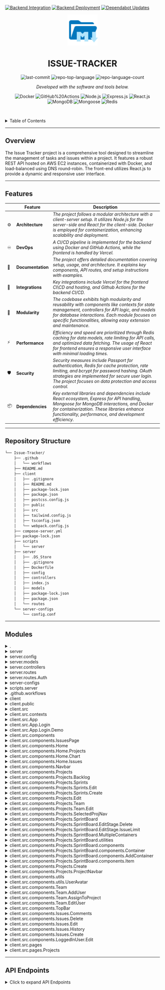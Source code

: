 [![Backend Integration](https://github.com/HzaRashid/Issue-Tracker/actions/workflows/ci-server.yml/badge.svg)](https://github.com/HzaRashid/Issue-Tracker/actions/workflows/ci-server.yml)
[![Backend Deployment](https://github.com/HzaRashid/Issue-Tracker/actions/workflows/cd-server.yml/badge.svg)](https://github.com/HzaRashid/Issue-Tracker/actions/workflows/cd-server.yml)
[![Dependabot Updates](https://github.com/HzaRashid/Issue-Tracker/actions/workflows/dependabot/dependabot-updates/badge.svg)](https://github.com/HzaRashid/Issue-Tracker/actions/workflows/dependabot/dependabot-updates)


<p align="center">
  <img src="https://raw.githubusercontent.com/PKief/vscode-material-icon-theme/ec559a9f6bfd399b82bb44393651661b08aaf7ba/icons/folder-markdown-open.svg" width="100" alt="project-logo">
</p>
<p align="center">
    <h1 align="center">ISSUE-TRACKER</h1>
</p>
<p align="center">
	<img src="https://img.shields.io/github/last-commit/HzaRashid/Issue-Tracker?style=default&logo=git&logoColor=white&color=0080ff" alt="last-commit">
	<img src="https://img.shields.io/github/languages/top/HzaRashid/Issue-Tracker?style=default&color=0080ff" alt="repo-top-language">
	<img src="https://img.shields.io/github/languages/count/HzaRashid/Issue-Tracker?style=default&color=0080ff" alt="repo-language-count">
<p>
<p align="center">
		<em>Developed with the software and tools below.</em>
</p>
<p align="center">
	<img src="https://img.shields.io/badge/Docker-2496ED.svg?style=for-the-badge&logo=Docker&logoColor=white" alt="Docker">
	<img src="https://img.shields.io/badge/GitHub%20Actions-2088FF.svg?style=for-the-badge&logo=GitHub-Actions&logoColor=white" alt="GitHub%20Actions">
   <img src="https://img.shields.io/badge/node.js-339933?style=for-the-badge&logo=Node.js&logoColor=white" alt="Node.js">
	<img src="https://img.shields.io/badge/Express-000000.svg?style=for-the-badge&logo=Express&logoColor=white" alt="Express.js">
   <img src="https://img.shields.io/badge/React-61DAFB.svg?style=for-the-badge&logo=React&logoColor=black" alt="React.js">
   <img src="https://img.shields.io/badge/-MongoDB-13aa52?style=for-the-badge&logo=mongodb&logoColor=white" alt="MongoDB">
   <img src="https://img.shields.io/badge/-Mongoose-F04D35?style=for-the-badge&logo=mongoosedotws&logoColor=white" alt="Mongoose">
	<img src="https://img.shields.io/badge/Redis-DC382D.svg?style=for-the-badge&logo=Redis&logoColor=white" alt="Redis">
	<br>




</p>

<br><!-- TABLE OF CONTENTS -->
<details>
  <summary>Table of Contents</summary><br>

- [ Overview](#-overview)
- [ Features](#-features)
- [ Repository Structure](#-repository-structure)
- [ Modules](#-modules)
- [ API Endpoints](#api-endpoints)
</details>
<hr>

##  Overview

The Issue Tracker project is a comprehensive tool designed to streamline the management of tasks and issues within a project. It features a robust REST API hosted on AWS EC2 instances, containerized with Docker, and load-balanced using DNS round-robin. The front-end utilizes React.js to provide a dynamic and responsive user interface.

---

##  Features

|    |   Feature         | Description |
|----|-------------------|---------------------------------------------------------------|
| ⚙️ | **Architecture**  | *The project follows a modular architecture with a client-server setup. It utilizes Node.js for the server-side and React for the client-side. Docker is employed for containerization, enhancing scalability and deployment.* |
| ♾️ | **DevOps**  | *A CI/CD pipeline is implemented for the backend using Docker and GitHub Actions, while the frontend is handled by Vercel.* |
| 📄 | **Documentation** | *The project offers detailed documentation covering setup, usage, and architecture. It explains key components, API routes, and setup instructions with examples.* |
| 🔌 | **Integrations**  | *Key integrations include Vercel for the frontend CI\CD and hosting, and Github Actions for the backend CI/CD.* |
| 🧩 | **Modularity**    | *The codebase exhibits high modularity and reusability with components like contexts for state management, controllers for API logic, and models for database interactions. Each module focuses on specific functionalities, allowing easy extension and maintenance.* |
| ⚡️  | **Performance**   | *Efficiency and speed are prioritized through Redis caching for data models, rate limiting for API calls, and optimized data fetching. The usage of React for frontend ensures a responsive user interface with minimal loading times.* |
| 🛡️ | **Security**      | *Security measures include Passport for authentication, Redis for cache protection, rate limiting, and bcrypt for password hashing. OAuth strategies are implemented for secure user login. The project focuses on data protection and access control.* |
| 📦 | **Dependencies**  | *Key external libraries and dependencies include React ecosystem, Express for API handling, Mongoose for MongoDB interactions, and Docker for containerization. These libraries enhance functionality, performance, and development efficiency.* |

---

##  Repository Structure

```sh
└── Issue-Tracker/
    ├── .github
    │   └── workflows
    ├── README.md
    ├── client
    │   ├── .gitignore
    │   ├── README.md
    │   ├── package-lock.json
    │   ├── package.json
    │   ├── postcss.config.js
    │   ├── public
    │   ├── src
    │   ├── tailwind.config.js
    │   ├── tsconfig.json
    │   └── webpack.config.js
    ├── compose-server.yml
    ├── package-lock.json
    ├── scripts
    │   └── server
    ├── server
    │   ├── .DS_Store
    │   ├── .gitignore
    │   ├── Dockerfile
    │   ├── config
    │   ├── controllers
    │   ├── index.js
    │   ├── models
    │   ├── package-lock.json
    │   ├── package.json
    │   └── routes
    └── server-configs
        └── config.conf
```

---

##  Modules

<details closed><summary>.</summary>

| File                                                                                            | Summary                                                                                                                                                                                                         |
| ---                                                                                             | ---                                                                                                                                                                                                             |
| [package-lock.json](https://github.com/HzaRashid/Issue-Tracker/blob/master/package-lock.json)   | Manages dependencies for the Issue-Tracker project. Ensures project stability by locking package versions. Vital for consistent builds and reliable operation across the client and server components.           |
| [compose-server.yml](https://github.com/HzaRashid/Issue-Tracker/blob/master/compose-server.yml) | Defines Docker services for API server and reverse proxy, orchestrating containers and configurations to run the Issue Tracker application smoothly. Organizes networking and environment settings efficiently. |

</details>

<details closed><summary>server</summary>

| File                                                                                                 | Summary                                                                                                                                                                                                                                                                                                                                                                                                                                                                                                                |
| ---                                                                                                  | ---                                                                                                                                                                                                                                                                                                                                                                                                                                                                                                                    |
| [Dockerfile](https://github.com/HzaRashid/Issue-Tracker/blob/master/server/Dockerfile)               | Builds a server container using Node.js for the Issue Tracker project. Sets up environment variables, exposes port 8080, and starts the server. This Dockerfile ensures a consistent server environment for the application.                                                                                                                                                                                                                                                                                           |
| [index.js](https://github.com/HzaRashid/Issue-Tracker/blob/master/server/index.js)                   | Configures an Express server with authentication, rate limiting, session management, and API routes to handle user authentication, user data, issues, sprints, projects, and comments. Handles production build to serve the app.                                                                                                                                                                                                                                                                                      |
| [package-lock.json](https://github.com/HzaRashid/Issue-Tracker/blob/master/server/package-lock.json) | This code file in the client directory of the Issue-Tracker repository plays a crucial role in managing the frontend interface of the project. It enables seamless interaction with users by providing a visually appealing and user-friendly experience. Through this code, users can efficiently track, manage, and update various issues within the system. The implementation focuses on ensuring a smooth workflow for users interacting with the platform, enhancing overall user satisfaction and productivity. |
| [package.json](https://github.com/HzaRashid/Issue-Tracker/blob/master/server/package.json)           | Defines server dependencies and startup script using Nodemon for auto-restarting capabilities. Facilitates efficient handling of user authentication, session management, rate limiting, and database operations via prominent libraries within the Issue-Tracker architecture.                                                                                                                                                                                                                                        |

</details>

<details closed><summary>server.config</summary>

| File                                                                                                        | Summary                                                                                                                                                                                                                                                                                             |
| ---                                                                                                         | ---                                                                                                                                                                                                                                                                                                 |
| [passportConfig.js](https://github.com/HzaRashid/Issue-Tracker/blob/master/server/config/passportConfig.js) | Defines authentication strategies using Passport for local and Google OAuth, checking user credentials against the database, and handling user serialization and deserialization. Enhances security by validating user credentials and integrating Google authentication for the Issue Tracker app. |
| [db.js](https://github.com/HzaRashid/Issue-Tracker/blob/master/server/config/db.js)                         | Establish MongoDB connection using Mongoose. Ensure flexible querying with strictQuery disabled. On successful connection, log a message. Otherwise, log the error and exit the process.                                                                                                            |
| [redisClient.js](https://github.com/HzaRashid/Issue-Tracker/blob/master/server/config/redisClient.js)       | Implements Redis caching for key models; User, Issue, Project, and Sprint, updating cache on document changes. Monitors and stores document changes in Redis, enhancing performance by reducing database queries for these core components.                                                         |

</details>

<details closed><summary>server.models</summary>

| File                                                                                                    | Summary                                                                                                                                                                                                                                                          |
| ---                                                                                                     | ---                                                                                                                                                                                                                                                              |
| [User.js](https://github.com/HzaRashid/Issue-Tracker/blob/master/server/models/User.js)                 | Defines a user model with required fields for a MongoDB database in the parent repositorys server architecture. Handles user data storage, including name, email, password, role, and project associations. Key for user management in the Issue Tracker system. |
| [Comment.js](https://github.com/HzaRashid/Issue-Tracker/blob/master/server/models/Comment.js)           | Defines MongoDB schema for comments, linking to users and issues. Enforces maximum length and creation timestamp. Central to managing user comments within the Issue Tracker app architecture.                                                                   |
| [Sprint.js](https://github.com/HzaRashid/Issue-Tracker/blob/master/server/models/Sprint.js)             | Defines Sprint data structure in MongoDB, including title, createdBy, project references, dates, and predefined stages. Key for tracking project progress and managing tasks within the Issue-Tracker app.                                                       |
| [Issue.js](https://github.com/HzaRashid/Issue-Tracker/blob/master/server/models/Issue.js)               | Defines MongoDB schema for issues in the project. Captures issue details such as summary, type, creator, project, and timestamps. Establishes relationships between users, projects, and sprints.                                                                |
| [IssueVersion.js](https://github.com/HzaRashid/Issue-Tracker/blob/master/server/models/IssueVersion.js) | Defines MongoDB schema for issue versioning with fields tracking modifications like type, summary, and assignee. Relates issueID to issues, user to users. Captures historical issue data for reference in the Issue Tracker application.                        |
| [Project.js](https://github.com/HzaRashid/Issue-Tracker/blob/master/server/models/Project.js)           | Defines MongoDB schema for projects with specific title, dates, and user associations. Supports issue tracking with predefined types. Facilitates project management within the server architecture.                                                             |

</details>

<details closed><summary>server.controllers</summary>

| File                                                                                                                 | Summary                                                                                                                                                                                                                                                                         |
| ---                                                                                                                  | ---                                                                                                                                                                                                                                                                             |
| [UserCtrl.js](https://github.com/HzaRashid/Issue-Tracker/blob/master/server/controllers/UserCtrl.js)                 | Retrieve, add, edit, delete users and projects. Utilizes Redis caching for user retrieval and bcrypt for secure password management. Enhances team collaboration by managing project assignments efficiently.                                                                   |
| [IssueCtrl.js](https://github.com/HzaRashid/Issue-Tracker/blob/master/server/controllers/IssueCtrl.js)               | Handles issue management by providing functionalities to retrieve, add, edit, and delete issues. Implements caching with Redis for efficient issue retrieval. Supports various operations like editing issue details, assigning users, moving between stages, and bulk updates. |
| [BoardIssues.js](https://github.com/HzaRashid/Issue-Tracker/blob/master/server/controllers/BoardIssues.js)           | Manages issues in a specific project stage, fetching, inserting, deleting, and returning issues using a linked list approach.loggedInUser                                                                                                                                       |
| [SprintCtrl.js](https://github.com/HzaRashid/Issue-Tracker/blob/master/server/controllers/SprintCtrl.js)             | Fetching, adding, editing titles, start/end dates, types, descriptions, and stages. Ensures uniqueness and limits for stages. Supports deletion of sprints and stages, with Redis caching for improved performance.                                                             |
| [ProjectCtrl.js](https://github.com/HzaRashid/Issue-Tracker/blob/master/server/controllers/ProjectCtrl.js)           | Manages project CRUD operations, caching, and error handling. Retrieves project data and updates project details such as title, team, description, start/end dates. Ensures data consistency and deletion functionality within the repositorys architecture.                    |
| [IssueVersionCtrl.js](https://github.com/HzaRashid/Issue-Tracker/blob/master/server/controllers/IssueVersionCtrl.js) | Handles real-time issue version updates by sending event-stream data with Express. Implements functions to retrieve issue versions and continuously update feeds.                                                                                                               |
| [CommentCtrl.js](https://github.com/HzaRashid/Issue-Tracker/blob/master/server/controllers/CommentCtrl.js)           | Handles real-time comment updates for a specified issue by sending and writing comments via EventSource. Retrieves comments periodically and writes new comments. Allows writing new comments for an issue.                                                                     |

</details>

<details closed><summary>server.routes</summary>

| File                                                                                                    | Summary                                                                                                                                                                                                                                                                                    |
| ---                                                                                                     | ---                                                                                                                                                                                                                                                                                        |
| [IssueRoute.js](https://github.com/HzaRashid/Issue-Tracker/blob/master/server/routes/IssueRoute.js)     | Defines API routes for issue management and version control. Implements authentication and CRUD operations. Maintains a clear separation of concerns by delegating functionality to respective controller modules. Contributes to the server-side functionality of the repository.         |
| [ProjectRoute.js](https://github.com/HzaRashid/Issue-Tracker/blob/master/server/routes/ProjectRoute.js) | Defines routes for project management actions with user authentication. Handles adding, editing, and deleting projects along with team and user management functionalities. Implements authorization checks for secure operations.                                                         |
| [UserRoute.js](https://github.com/HzaRashid/Issue-Tracker/blob/master/server/routes/UserRoute.js)       | Implements user-related routing using Express, enforcing authentication and authorization. Integrates various user actions handled by controllers in the server.                                                                                                                           |
| [CommentRoute.js](https://github.com/HzaRashid/Issue-Tracker/blob/master/server/routes/CommentRoute.js) | Defines routes for sending, getting, and writing comments, with authentication checks. Key features include handling comment requests and enforcing authentication mechanisms. Aligns with the parent repositorys architecture focusing on managing comment-related interactions securely. |
| [SprintRoute.js](https://github.com/HzaRashid/Issue-Tracker/blob/master/server/routes/SprintRoute.js)   | Fetching, adding, editing, and deleting sprints and stages. Utilizes authentication middleware for secure access. Integrates with controllers for streamlined sprint management in the Issue Tracker system.                                                                               |

</details>

<details closed><summary>server.routes.Auth</summary>

| File                                                                                                     | Summary                                                                                                                                                                                                                                               |
| ---                                                                                                      | ---                                                                                                                                                                                                                                                   |
| [isAuth.js](https://github.com/HzaRashid/Issue-Tracker/blob/master/server/routes/Auth/isAuth.js)         | Auth middleware enforces user authentication and authorization for making changes. isAuthDemo blocks demo user actions. isAuth restricts unauthorized users. Central to ensuring secure interactions within the Issue-Tracker server routing process. |
| [Auth.js](https://github.com/HzaRashid/Issue-Tracker/blob/master/server/routes/Auth/Auth.js)             | Handles user login, logout, and authentication status checks. Utilizes Passport for local authentication strategy with error handling. Further authentication strategies can be added in separate route files.                                        |
| [GoogleAuth.js](https://github.com/HzaRashid/Issue-Tracker/blob/master/server/routes/Auth/GoogleAuth.js) | Enables Google OAuth authentication for the application, allowing users to log in via Google. Upon successful authentication, users are redirected to the specified URL. Includes a route for user logout functionality.                              |

</details>

<details closed><summary>server-configs</summary>

| File                                                                                             | Summary                                                                                                                                                                                              |
| ---                                                                                              | ---                                                                                                                                                                                                  |
| [config.conf](https://github.com/HzaRashid/Issue-Tracker/blob/master/server-configs/config.conf) | Defines upstream API proxy and SSL configurations for server communication in the architecture. Handles SSL termination and reverse proxy for the API server, enhancing security and load balancing. |

</details>

<details closed><summary>scripts.server</summary>

| File                                                                                                         | Summary                                                                                                                                                                                                       |
| ---                                                                                                          | ---                                                                                                                                                                                                           |
| [install-docker.sh](https://github.com/HzaRashid/Issue-Tracker/blob/master/scripts/server/install-docker.sh) | Facilitates Docker installation for testing and development by checking if Docker is already installed, thereby ensuring dependency setup efficiency within the Issue Tracker repositorys server environment. |
| [compose.sh](https://github.com/HzaRashid/Issue-Tracker/blob/master/scripts/server/compose.sh)               | Facilitates SSL certificate setup and Docker compose deployment for the server using stored paths and environment variables.                                                                                  |

</details>

<details closed><summary>.github.workflows</summary>

| File                                                                                                    | Summary                                                                                                                                                                                                                    |
| ---                                                                                                     | ---                                                                                                                                                                                                                        |
| [cd-server.yml](https://github.com/HzaRashid/Issue-Tracker/blob/master/.github/workflows/cd-server.yml) | Automates continuous deployment for servers in the Issue-Tracker repository. Monitors the server branch, triggers deployments on pushes, and ensures seamless updates with proper notifications and rollback capabilities. |
| [ci-server.yml](https://github.com/HzaRashid/Issue-Tracker/blob/master/.github/workflows/ci-server.yml) | Implements CI workflows for automated testing and deployment with GitHub Actions. Integrates server and client components, ensuring seamless code integration in the Issue Tracker repository.                             |

</details>

<details closed><summary>client</summary>

| File                                                                                                   | Summary                                                                                                                                                                                                                                                                                                                                                                                                                                                                                                                                                                                                                                                                                                                                                                                                                                   |
| ---                                                                                                    | ---                                                                                                                                                                                                                                                                                                                                                                                                                                                                                                                                                                                                                                                                                                                                                                                                                                       |
| [tailwind.config.js](https://github.com/HzaRashid/Issue-Tracker/blob/master/client/tailwind.config.js) | Customizes Tailwind CSS configuration in JIT mode for dynamic styling based on specific project requirements. Extends theme options and plugins for seamless integration within the project architecture.                                                                                                                                                                                                                                                                                                                                                                                                                                                                                                                                                                                                                                 |
| [webpack.config.js](https://github.com/HzaRashid/Issue-Tracker/blob/master/client/webpack.config.js)   | Generates webpack configuration for client-side JavaScript entry point to compile and bundle code. Supports various file extensions for resolving dependencies and outputs a single JavaScript file in the dist directory. Key for building the client-side of the Issue Tracker app.                                                                                                                                                                                                                                                                                                                                                                                                                                                                                                                                                     |
| [package-lock.json](https://github.com/HzaRashid/Issue-Tracker/blob/master/client/package-lock.json)   | Client/src/utils/api.js`The `api.js` file in the `client/src/utils` directory serves as a crucial module for handling API interactions within the Issue Tracker application. It encapsulates functions that facilitate the communication between the front-end and back-end systems. This code file plays a pivotal role in ensuring seamless data exchange and synchronization between the client-side application and the server-side components. By abstracting the intricacies of network requests and responses, it contributes to the maintainability and extensibility of the overall architecture. The functions defined in `api.js` enable the client application to efficiently retrieve, update, and persist data to the underlying database, thereby empowering users to interact with the Issue Tracker platform seamlessly. |
| [package.json](https://github.com/HzaRashid/Issue-Tracker/blob/master/client/package.json)             | Defines client dependencies, scripts, and development tools for building a frontend React application within the Issue Tracker repository. Key features include React ecosystem libraries, testing utilities, and build commands for development and production environments.                                                                                                                                                                                                                                                                                                                                                                                                                                                                                                                                                             |
| [tsconfig.json](https://github.com/HzaRashid/Issue-Tracker/blob/master/client/tsconfig.json)           | Enables TypeScript configuration for the client-side codebase. Ensures strict type-checking and compatibility with ES5, React JSX, and node module resolution. Facilitates seamless integration of TypeScript with React components.                                                                                                                                                                                                                                                                                                                                                                                                                                                                                                                                                                                                      |
| [postcss.config.js](https://github.com/HzaRashid/Issue-Tracker/blob/master/client/postcss.config.js)   | Enables Tailwind CSS support in the client-side build process, enhancing styling capabilities with PostCSS plugins.                                                                                                                                                                                                                                                                                                                                                                                                                                                                                                                                                                                                                                                                                                                       |

</details>

<details closed><summary>client.public</summary>

| File                                                                                                | Summary                                                                                                                                                                                                        |
| ---                                                                                                 | ---                                                                                                                                                                                                            |
| [index.html](https://github.com/HzaRashid/Issue-Tracker/blob/master/client/public/index.html)       | Defines the primary structure and content for the public-facing webpage of the web application. Includes essential metadata, configuration for mobile devices, and placeholders for dynamic content rendering. |
| [manifest.json](https://github.com/HzaRashid/Issue-Tracker/blob/master/client/public/manifest.json) | Defines branding for Flow Issue Tracker web app with icons and display settings. Establishes a standalone experience with custom theme and colors for users.                                                   |
| [robots.txt](https://github.com/HzaRashid/Issue-Tracker/blob/master/client/public/robots.txt)       | Specifies robots.txt rules for web crawlers in the client-side public directory. Informs search engine bots on indexing permissions. Maintains SEO best practices and site visibility.                         |

</details>

<details closed><summary>client.src</summary>

| File                                                                                                   | Summary                                                                                                                                                                                                                                                                 |
| ---                                                                                                    | ---                                                                                                                                                                                                                                                                     |
| [declaration.d.ts](https://github.com/HzaRashid/Issue-Tracker/blob/master/client/src/declaration.d.ts) | Defines CSS module declaration for client-side styling in TypeScript, supporting CSS imports in codebase. Centralizes CSS module typings for better development experience, ensuring type safety and seamless integration within the projects client-side architecture. |
| [App.css](https://github.com/HzaRashid/Issue-Tracker/blob/master/client/src/App.css)                   | Defines global styles for the web application, ensuring a consistent look and feel. Sets font color, body margins, and box-sizing rules. Maintains visual coherence across components.                                                                                  |
| [index.js](https://github.com/HzaRashid/Issue-Tracker/blob/master/client/src/index.js)                 | Defines React component hierarchy for app state management with various contexts. Orchestrates data flow using providers and optimizes for production by disabling React DevTools in the browser.                                                                       |
| [index.css](https://github.com/HzaRashid/Issue-Tracker/blob/master/client/src/index.css)               | Defines global styles and fonts for the client-side web interface. Integrates Tailwind CSS utility classes and customizes autofill behavior. Maintains consistent design and typography across the application.                                                         |
| [App.js](https://github.com/HzaRashid/Issue-Tracker/blob/master/client/src/App.js)                     | Enables routing in client-side application using React Router. Integrates AppRouter component for navigation.                                                                                                                                                           |

</details>

<details closed><summary>client.src.contexts</summary>

| File                                                                                                                | Summary                                                                                                                                                                                                                                                                            |
| ---                                                                                                                 | ---                                                                                                                                                                                                                                                                                |
| [MonoCtxProvider.js](https://github.com/HzaRashid/Issue-Tracker/blob/master/client/src/contexts/MonoCtxProvider.js) | Combines nested components and children to render with reversed order, enhancing flexibility and customization for UI components structuring within the client-side architecture of the Issue Tracker repository.                                                                  |
| [SprintContexts.js](https://github.com/HzaRashid/Issue-Tracker/blob/master/client/src/contexts/SprintContexts.js)   | Enables managing sprint data and related states within the client-side application, fostering organized tracking of sprint details and actions. Key features include setting and updating sprint information, controlling issue modal states, and facilitating stage manipulation. |
| [TeamContexts.js](https://github.com/HzaRashid/Issue-Tracker/blob/master/client/src/contexts/TeamContexts.js)       | Defines React context for managing team-related state in the client app. Facilitates user management, modals, and data grid interactions. Enhances reusability and separation of concerns for components throughout the repository.                                                |
| [IssueContexts.js](https://github.com/HzaRashid/Issue-Tracker/blob/master/client/src/contexts/IssueContexts.js)     | Establishes state management for issues, versions, modals, comments, and search filters in the React client. Exposes context provider and consumer for Issue related data across components.                                                                                       |
| [UserContext.js](https://github.com/HzaRashid/Issue-Tracker/blob/master/client/src/contexts/UserContext.js)         | Enables global user authentication state management in the React client app. Provides functionality for setting and accessing the users authentication status throughout the application. Essential for maintaining user login status seamlessly within the user interface.        |
| [ContextProvider.js](https://github.com/HzaRashid/Issue-Tracker/blob/master/client/src/contexts/ContextProvider.js) | Enables centralized state management for UI elements in the client-side React application. Manages navigation, screen size, project visibility, loading status, and more. Facilitates sharing state across components within the Issue-Tracker repository.                         |
| [ProjectContexts.js](https://github.com/HzaRashid/Issue-Tracker/blob/master/client/src/contexts/ProjectContexts.js) | Manages project context state in the client React application. Provides data and functions for project management and modal controls. Facilitates seamless communication and updates between components in the Issue-Tracker repository.                                           |
| [DemoContext.js](https://github.com/HzaRashid/Issue-Tracker/blob/master/client/src/contexts/DemoContext.js)         | Enables state management for demo data across components. Facilitates centralized data sharing and modification. Essential for maintaining consistency in rendering demo content within the client-side architecture of the repository.                                            |

</details>

<details closed><summary>client.src.App</summary>

| File                                                                                               | Summary                                                                                                                                                                                                                                                                  |
| ---                                                                                                | ---                                                                                                                                                                                                                                                                      |
| [Auth.js](https://github.com/HzaRashid/Issue-Tracker/blob/master/client/src/App/Auth.js)           | Creates an authentication provider context for React app to manage user authentication state. It initializes user data and provides functions to update them. Crucial for handling user authentication across the client-side of the Issue Tracker web application.      |
| [AppRouter.js](https://github.com/HzaRashid/Issue-Tracker/blob/master/client/src/App/AppRouter.js) | Defines routes and authentication logic for the React app. Fetches user data from the API and renders different components based on the users authentication status. Handles private routes using a conditional rendering approach to ensure proper user access control. |

</details>

<details closed><summary>client.src.App.Login</summary>

| File                                                                                                               | Summary                                                                                                                                                                                                                                                                                      |
| ---                                                                                                                | ---                                                                                                                                                                                                                                                                                          |
| [Login.js](https://github.com/HzaRashid/Issue-Tracker/blob/master/client/src/App/Login/Login.js)                   | Enables conditional rendering for user authentication in the login flow. Determines the appropriate UI display based on user authentication status and current path, redirecting authenticated users to the home page. Enhances user experience and navigation within the Issue Tracker app. |
| [LoginComponent.js](https://github.com/HzaRashid/Issue-Tracker/blob/master/client/src/App/Login/LoginComponent.js) | Defines a themed login component with OAuth integration, providing a visually appealing and user-friendly authentication interface for the application.                                                                                                                                      |
| [OAuthMethods.js](https://github.com/HzaRashid/Issue-Tracker/blob/master/client/src/App/Login/OAuthMethods.js)     | Define OAuth authentication methods with Google, Github, and Microsoft using React icons. Links are set based on environment variables for seamless user authentication.                                                                                                                     |

</details>

<details closed><summary>client.src.App.Login.Demo</summary>

| File                                                                                                                    | Summary                                                                                                                                                                                                                                       |
| ---                                                                                                                     | ---                                                                                                                                                                                                                                           |
| [Login.js](https://github.com/HzaRashid/Issue-Tracker/blob/master/client/src/App/Login/Demo/Login.js)                   | Handles user authentication and navigation based on the current path. Renders the appropriate login component or redirects to the home page if the user is authenticated. Relies on React Router for navigation capabilities.                 |
| [LoginComponent.js](https://github.com/HzaRashid/Issue-Tracker/blob/master/client/src/App/Login/Demo/LoginComponent.js) | Enables user authentication via OAuth methods and local login. Aesthetic login component with interactive UI for demo purposes. Utilizes MUI components, Axios for API requests, and context for user authentication.                         |
| [OAuthMethods.js](https://github.com/HzaRashid/Issue-Tracker/blob/master/client/src/App/Login/Demo/OAuthMethods.js)     | Define OAuth login methods with icons for Github, Microsoft, and Demo Admin, linking each to respective authorization endpoints. Allows users to authenticate via preferred platforms in the Issue-Tracker repositorys frontend architecture. |

</details>

<details closed><summary>client.src.components</summary>

| File                                                                                                                    | Summary                                                                                                                                                                                                                                                                                                                              |
| ---                                                                                                                     | ---                                                                                                                                                                                                                                                                                                                                  |
| [CustomModal.js](https://github.com/HzaRashid/Issue-Tracker/blob/master/client/src/components/CustomModal.js)           | Creates a responsive modal component for displaying content on the UI based on screen width. Manages visibility and animation transitions smoothly. Adaptable for mobile and desktop screens. Essential for interactive user experience within the Issue-Tracker application.                                                        |
| [CustomTooltip.js](https://github.com/HzaRashid/Issue-Tracker/blob/master/client/src/components/CustomTooltip.js)       | Enhances tooltips in client interface with customized style & behavior using MUI Tooltip component. Employs a dark theme with white text, custom fonts, and arrow color. Enhances tooltip readability and aesthetics for improved user experience in the Issue-Tracker web application.                                              |
| [CustomModalSmall.js](https://github.com/HzaRashid/Issue-Tracker/blob/master/client/src/components/CustomModalSmall.js) | Implements a responsive small custom modal component in the client application. It dynamically adjusts its size based on the screen width, providing a user-friendly overlay for displaying content. Introduces smooth animations for visibility changes, enhancing the overall user experience within the Issue-Tracker repository. |
| [Popups.js](https://github.com/HzaRashid/Issue-Tracker/blob/master/client/src/components/Popups.js)                     | Defines various interactive popups for creating, editing, and managing projects, sprints, issues, users, and user profiles in the web application. Enables user interactions with project elements without leaving the main view, enhancing project management efficiency.                                                           |

</details>

<details closed><summary>client.src.components.IssuesPage</summary>

| File                                                                                                                       | Summary                                                                                                                                                                                                                                                   |
| ---                                                                                                                        | ---                                                                                                                                                                                                                                                       |
| [AssigneeList.js](https://github.com/HzaRashid/Issue-Tracker/blob/master/client/src/components/IssuesPage/AssigneeList.js) | Displays customizable issue list for project assignments with edit capabilities and iconography based on issue type. Integrates MUI data grid for a user-friendly interface, enhancing project management efficiency within the repositorys architecture. |
| [PostedList.js](https://github.com/HzaRashid/Issue-Tracker/blob/master/client/src/components/IssuesPage/PostedList.js)     | Displays a list of posted issues with editing capabilities. Utilizes context data for issues, teams, and projects. Renders issue details elegantly with icons and user avatars. Customizable grid layout with dynamic page size.                          |
| [Index.js](https://github.com/HzaRashid/Issue-Tracker/blob/master/client/src/components/IssuesPage/Index.js)               | Generates Issue and Project lists based on user context. Fetches data from APIs, updates state, and filters issues for assigned and posted tasks. Renders Assignee and Posted lists in the IssuesPage component of the repositorys frontend architecture. |

</details>

<details closed><summary>client.src.components.Home</summary>

| File                                                                                                               | Summary                                                                                                                                                                                                                                           |
| ---                                                                                                                | ---                                                                                                                                                                                                                                               |
| [CurrentWork.js](https://github.com/HzaRashid/Issue-Tracker/blob/master/client/src/components/Home/CurrentWork.js) | Optimizes display layout based on screen size for current work items by dynamically adjusting components positioning. It leverages React states to ensure a responsive interface, enhancing user experience within the Issue Tracker application. |

</details>

<details closed><summary>client.src.components.Home.Projects</summary>

| File                                                                                                                        | Summary                                                                                                                                                                                                                                                                             |
| ---                                                                                                                         | ---                                                                                                                                                                                                                                                                                 |
| [Header.js](https://github.com/HzaRashid/Issue-Tracker/blob/master/client/src/components/Home/Projects/Header.js)           | Implements dynamic project search functionality and display in the header, utilizing state and context. Adapts layout based on screen size for enhanced user experience within the Issue Tracker web application.                                                                   |
| [ProjectList.js](https://github.com/HzaRashid/Issue-Tracker/blob/master/client/src/components/Home/Projects/ProjectList.js) | Filters and displays projects based on search criteria. Implements dynamic animations for visibility and opacity. Navigates to project details on click. Impactful for enhancing user experience in project management within the client interface of the repositorys architecture. |

</details>

<details closed><summary>client.src.components.Home.Chart</summary>

| File                                                                                                                             | Summary                                                                                                                                                                                                                                   |
| ---                                                                                                                              | ---                                                                                                                                                                                                                                       |
| [IssueUpdateData.js](https://github.com/HzaRashid/Issue-Tracker/blob/master/client/src/components/Home/Chart/IssueUpdateData.js) | Generates dynamic productivity chart data for Issue Tracker, incorporating random elements for visual appeal. Integrates Chart.js and React components to visualize issue updates over time, enhancing user experience and data insights. |

</details>

<details closed><summary>client.src.components.Home.Issues</summary>

| File                                                                                                                          | Summary                                                                                                                                                                                                                                                                                |
| ---                                                                                                                           | ---                                                                                                                                                                                                                                                                                    |
| [theme.js](https://github.com/HzaRashid/Issue-Tracker/blob/master/client/src/components/Home/Issues/theme.js)                 | Implements theme configuration for typography, palette, and components within the Issues component of the client module. Defines fonts, colors, and styling overrides for the material UI DataGrid component.                                                                          |
| [List.js](https://github.com/HzaRashid/Issue-Tracker/blob/master/client/src/components/Home/Issues/List.js)                   | Displays a responsive list of project issues with intuitive icons and styling, allowing users to edit, categorize, and assign tasks efficiently. Enhanced with dynamic theme customization and pagination options for a seamless user experience in the Issue Tracker web application. |
| [DatagridStyle.js](https://github.com/HzaRashid/Issue-Tracker/blob/master/client/src/components/Home/Issues/DatagridStyle.js) | Defines custom styles for the data grid in the Issues component, enhancing user experience by adjusting cell colors, font weights, and visibility of separators. Improves readability and usability within the Issue Tracker application.                                              |
| [CustomToolbar.js](https://github.com/HzaRashid/Issue-Tracker/blob/master/client/src/components/Home/Issues/CustomToolbar.js) | Enhances data grid functionality by customizing the toolbar display with issue count and title. Interactive quick filter option added for efficient issue management within the repositorys client architecture.                                                                       |

</details>

<details closed><summary>client.src.components.Navbar</summary>

| File                                                                                                           | Summary                                                                                                                                                                                                                                                                                               |
| ---                                                                                                            | ---                                                                                                                                                                                                                                                                                                   |
| [Nav.css](https://github.com/HzaRashid/Issue-Tracker/blob/master/client/src/components/Navbar/Nav.css)         | Defines styling for the sidebar and top navigation bar components in the repositorys client interface. Enhances user experience with smooth transitions, color schemes, and interactive elements. Maintains consistency with the overall design language of the application.                          |
| [NavItems.js](https://github.com/HzaRashid/Issue-Tracker/blob/master/client/src/components/Navbar/NavItems.js) | Defines navigation items for the Navbar, featuring icons and links to key sections of the project management application. Offers easy access to Home, Projects, Issues, Users, and Profile views.                                                                                                     |
| [Nav.js](https://github.com/HzaRashid/Issue-Tracker/blob/master/client/src/components/Navbar/Nav.js)           | Manages the navigation elements in the client UI, dynamically adjusting layout based on screen size and user interactions. Renders user-specific controls and facilitates seamless routing within the project management system. Utilizes tooltips and avatar features for a personalized experience. |

</details>

<details closed><summary>client.src.components.Projects</summary>

| File                                                                                                                     | Summary                                                                                                                                            |
| ---                                                                                                                      | ---                                                                                                                                                |
| [AddProjModal.js](https://github.com/HzaRashid/Issue-Tracker/blob/master/client/src/components/Projects/AddProjModal.js) | Enhances UI functionality by adding a stylized tooltip for a button component, facilitating seamless project creation within the client interface. |

</details>

<details closed><summary>client.src.components.Projects.Backlog</summary>

| File                                                                                                                             | Summary                                                                                                                                                                                                                                                                       |
| ---                                                                                                                              | ---                                                                                                                                                                                                                                                                           |
| [Empty.js](https://github.com/HzaRashid/Issue-Tracker/blob/master/client/src/components/Projects/Backlog/Empty.js)               | Renders empty backlog section UI for projects. Displays Backlog heading and Empty message in a styled container. Maintains consistent font styles and layout with flexibility for varying screen sizes.                                                                       |
| [GetRow.js](https://github.com/HzaRashid/Issue-Tracker/blob/master/client/src/components/Projects/Backlog/GetRow.js)             | Creates interactive backlog rows with icons and tooltips for tasks, bugs, and features. Enables sorting functionality and displays issue details. On click, opens a modal to edit the selected issue. Integrates with IssueContexts for state management.                     |
| [BacklogTable.js](https://github.com/HzaRashid/Issue-Tracker/blob/master/client/src/components/Projects/Backlog/BacklogTable.js) | Displays and sorts backlog items in a dynamic table based on drag-and-drop interactions. Adjusts layout responsively using context-based styling. Utilizes React and Dnd-kit library for a smooth user experience.                                                            |
| [Container.js](https://github.com/HzaRashid/Issue-Tracker/blob/master/client/src/components/Projects/Backlog/Container.js)       | Defines a React component managing the backlog view with dynamic layout changes and issue creation functionality. Interacts with context providers for state management. Aids in displaying and interacting with project backlogs within the parent repositorys architecture. |

</details>

<details closed><summary>client.src.components.Projects.Sprints</summary>

| File                                                                                                                           | Summary                                                                                                                                                                                                                                                                                                               |
| ---                                                                                                                            | ---                                                                                                                                                                                                                                                                                                                   |
| [Empty.js](https://github.com/HzaRashid/Issue-Tracker/blob/master/client/src/components/Projects/Sprints/Empty.js)             | Displays an empty sprint project interface in the projects frontend. Emphasizes a clean design with minimal elements, providing users a clear visual cue for empty sprints. Enhances user experience by visual hierarchy.                                                                                             |
| [GetRow.js](https://github.com/HzaRashid/Issue-Tracker/blob/master/client/src/components/Projects/Sprints/GetRow.js)           | Generates custom sprint rows displaying issue details and allowing edits within the Issue Tracker. Implements drag-and-drop functionality for sorting, with context access for managing issues efficiently.                                                                                                           |
| [SprintList.js](https://github.com/HzaRashid/Issue-Tracker/blob/master/client/src/components/Projects/Sprints/SprintList.js)   | Manages the display of sprints, enabling search and creation. Dynamically expands and collapses sprints with edit options. Enhances user interactions via tooltips and responsive layouts, ensuring efficient sprint management within the project ecosystem.                                                         |
| [SprintTable.js](https://github.com/HzaRashid/Issue-Tracker/blob/master/client/src/components/Projects/Sprints/SprintTable.js) | Manages sprint data display and sorting within the project. Integrates drag-and-drop functionality for organizing issues. Filters data based on search queries and updates displayed content dynamically. Ensures the latest sprint information is fetched from the server for real-time updates after modifications. |
| [Container.js](https://github.com/HzaRashid/Issue-Tracker/blob/master/client/src/components/Projects/Sprints/Container.js)     | Enables rendering of sprint lists in the project view, with the ability to create new issues, based on context data. Facilitates dynamic layout adjustments based on screen size and user navigation, contributing to a responsive issue-tracking experience.                                                         |

</details>

<details closed><summary>client.src.components.Projects.Sprints.Edit</summary>

| File                                                                                                                                          | Summary                                                                                                                                                                                                                                         |
| ---                                                                                                                                           | ---                                                                                                                                                                                                                                             |
| [EditSprintForm.js](https://github.com/HzaRashid/Issue-Tracker/blob/master/client/src/components/Projects/Sprints/Edit/EditSprintForm.js)     | Enables editing of sprints within the project context. Manages sprint details, such as title and date range, using form validation. Provides a user-friendly interface for updating sprint information and communicating changes to the server. |
| [EditSprint.js](https://github.com/HzaRashid/Issue-Tracker/blob/master/client/src/components/Projects/Sprints/Edit/EditSprint.js)             | Enables editing sprints in the project management interface by rendering an Edit Sprint form within a modal, based on the selected sprint from the context.                                                                                     |
| [EditSprintStatus.js](https://github.com/HzaRashid/Issue-Tracker/blob/master/client/src/components/Projects/Sprints/Edit/EditSprintStatus.js) | Implements dynamic sprint status updates based on server response in the projects sprint management UI component. Utilizes contextual state management for efficient status handling.                                                           |

</details>

<details closed><summary>client.src.components.Projects.Sprints.Create</summary>

| File                                                                                                                                    | Summary                                                                                                                                                                                                                                                               |
| ---                                                                                                                                     | ---                                                                                                                                                                                                                                                                   |
| [SprintStatus.js](https://github.com/HzaRashid/Issue-Tracker/blob/master/client/src/components/Projects/Sprints/Create/SprintStatus.js) | Implements SprintStatus component displaying success or error alerts based on SprintContexts data. Handles creation status feedback for sprints in the Issue Tracker client, enhancing user interaction.                                                              |
| [CreateSprint.js](https://github.com/HzaRashid/Issue-Tracker/blob/master/client/src/components/Projects/Sprints/Create/CreateSprint.js) | Enables creation of new sprints within the project tracker by rendering a modal form component. Facilitates seamless sprint creation workflow via context management.                                                                                                 |
| [SprintForm.js](https://github.com/HzaRashid/Issue-Tracker/blob/master/client/src/components/Projects/Sprints/Create/SprintForm.js)     | Enables creation of new sprints with title, date range selection, and project assignment. Validates input and handles form submission, triggering API post request to add sprint. Updates UI and context upon successful submission or error, offering cancel option. |
| [Datepicker.scss](https://github.com/HzaRashid/Issue-Tracker/blob/master/client/src/components/Projects/Sprints/Create/Datepicker.scss) | Defines styling variables and overrides for a React datepicker component. Customizes font, colors, sizes, and layout for an enhanced user experience.                                                                                                                 |

</details>

<details closed><summary>client.src.components.Projects.Edit</summary>

| File                                                                                                                  | Summary                                                                                                                                                                                                                                  |
| ---                                                                                                                   | ---                                                                                                                                                                                                                                      |
| [ProjForm.js](https://github.com/HzaRashid/Issue-Tracker/blob/master/client/src/components/Projects/Edit/ProjForm.js) | Enables editing project details, managing team assignments, and progressing to a review stage. Integrates user search, avatar display, and validation for existing project titles. Supports smooth navigation and team modification.     |
| [EditProj.js](https://github.com/HzaRashid/Issue-Tracker/blob/master/client/src/components/Projects/Edit/EditProj.js) | Enables editing projects in the Issue Tracker web app by displaying a modal with a project form. This component leverages ProjectContexts for context management and handles showing a project review section based on user interaction. |

</details>

<details closed><summary>client.src.components.Projects.Team</summary>

| File                                                                                                          | Summary                                                                                                                                                                                                                                                     |
| ---                                                                                                           | ---                                                                                                                                                                                                                                                         |
| [List.js](https://github.com/HzaRashid/Issue-Tracker/blob/master/client/src/components/Projects/Team/List.js) | Creates a dynamic grid list for team members linked to the selected project, enabling user editing and email sending functionalities. Utilizes Material-UI components and context data for seamless integration within the parent repositorys architecture. |

</details>

<details closed><summary>client.src.components.Projects.Team.Edit</summary>

| File                                                                                                                                           | Summary                                                                                                                           |
| ---                                                                                                                                            | ---                                                                                                                               |
| [Form.js](https://github.com/HzaRashid/Issue-Tracker/blob/master/client/src/components/Projects/Team/Edit/Form.js)                             | Defines a React component for editing team projects within the Issue Tracker app.                                                 |
| [EditProjTeam.js](https://github.com/HzaRashid/Issue-Tracker/blob/master/client/src/components/Projects/Team/Edit/EditProjTeam.js)             | Defines EditProjTeam component for managing project teams on the client side, part of the Issue Tracker repositorys architecture. |
| [EditProjTeamStatus.js](https://github.com/HzaRashid/Issue-Tracker/blob/master/client/src/components/Projects/Team/Edit/EditProjTeamStatus.js) | Defines a React component to edit project team status within the clients project.                                                 |

</details>

<details closed><summary>client.src.components.Projects.SelectedProjNav</summary>

| File                                                                                                                                             | Summary                                                                                                                                                                                                                                                                                                             |
| ---                                                                                                                                              | ---                                                                                                                                                                                                                                                                                                                 |
| [SelectedProjNav.js](https://github.com/HzaRashid/Issue-Tracker/blob/master/client/src/components/Projects/SelectedProjNav/SelectedProjNav.js)   | Manages navigation for selected project, displaying project title with edit option. Generates dynamic navigation items and boards, toggling visibility on click. Includes Boards dropdown functionality to show/hide sprints list. Support provided for efficient project navigation within the React application.  |
| [SelectedProjNav.css](https://github.com/HzaRashid/Issue-Tracker/blob/master/client/src/components/Projects/SelectedProjNav/SelectedProjNav.css) | Improve user interface by styling the project navigation sidebar. Enhance visual appeal and user experience. Implement responsive design for project selection.                                                                                                                                                     |
| [SprintList.js](https://github.com/HzaRashid/Issue-Tracker/blob/master/client/src/components/Projects/SelectedProjNav/SprintList.js)             | Manages sprint list display based on project selection, enabling quick navigation to specific sprints. Adjusts visual height dynamically and links to the selected sprints board. Enhances user experience by facilitating smooth transitions and updating the selected sprint context when a new sprint is chosen. |
| [NavItems.js](https://github.com/HzaRashid/Issue-Tracker/blob/master/client/src/components/Projects/SelectedProjNav/NavItems.js)                 | Creates navigation items for project pages based on project context. Includes icons for Backlog, Boards, and Team sections with dynamic URLs. Supports seamless project management in the web application.                                                                                                          |

</details>

<details closed><summary>client.src.components.Projects.SprintBoard</summary>

| File                                                                                                                             | Summary                                                                                                                                                                                                                                                                                          |
| ---                                                                                                                              | ---                                                                                                                                                                                                                                                                                              |
| [Stage.js](https://github.com/HzaRashid/Issue-Tracker/blob/master/client/src/components/Projects/SprintBoard/Stage.js)           | Enables drag-and-drop functionality for project stages on the Sprint Board, facilitating easy sorting. Provides features for editing stages, setting issue limits, and deleting stages with a user-friendly interface. Supports dynamic stage management within the applications Sprint context. |
| [StageIssue.js](https://github.com/HzaRashid/Issue-Tracker/blob/master/client/src/components/Projects/SprintBoard/StageIssue.js) | Implements sortable functionality for displaying stage issues with icons and tooltips. Maintains drag-and-drop capability using @dnd-kit. Renders issue type-specific icons (Task, Bug, Feature) with corresponding colors.                                                                      |
| [Container.js](https://github.com/HzaRashid/Issue-Tracker/blob/master/client/src/components/Projects/SprintBoard/Container.js)   | Manages drag-and-drop functionality for sprint board stages, updating issue positions. Retrieves sprints and handles issue stage updates. Integrates DndKit library for smooth user experience. Enhances sprint management and issue tracking in the parent project.                             |

</details>

<details closed><summary>client.src.components.Projects.SprintBoard.EditStage.Delete</summary>

| File                                                                                                                                                        | Summary                                                                                                                                                                                                                                                                                 |
| ---                                                                                                                                                         | ---                                                                                                                                                                                                                                                                                     |
| [DeleteStage.js](https://github.com/HzaRashid/Issue-Tracker/blob/master/client/src/components/Projects/SprintBoard/EditStage/Delete/DeleteStage.js)         | Enables deletion of project stages within the Sprint Board interface by rendering a custom modal with a delete form. Retrieves the state from the Sprint Contexts to determine when the modal should be displayed.                                                                      |
| [DeleteStageForm.js](https://github.com/HzaRashid/Issue-Tracker/blob/master/client/src/components/Projects/SprintBoard/EditStage/Delete/DeleteStageForm.js) | Implements deletion functionality for a project stage, displaying related issues and enabling issue transfer. Validates form input and triggers deletion upon confirmation. Supports responsive design and dynamic UI updates. Employs context hooks to manage project and sprint data. |

</details>

<details closed><summary>client.src.components.Projects.SprintBoard.EditStage.IssueLimit</summary>

| File                                                                                                                                                        | Summary                                                                                                                                                                                                                                                                  |
| ---                                                                                                                                                         | ---                                                                                                                                                                                                                                                                      |
| [SetIssueLimit.js](https://github.com/HzaRashid/Issue-Tracker/blob/master/client/src/components/Projects/SprintBoard/EditStage/IssueLimit/SetIssueLimit.js) | Enables setting issue limits in the Sprint Board by displaying a modal triggered by the context value. Allows users to interact with and modify issue limits, enhancing project management functionality within the Issue-Tracker repositorys architecture.              |
| [Form.js](https://github.com/HzaRashid/Issue-Tracker/blob/master/client/src/components/Projects/SprintBoard/EditStage/IssueLimit/Form.js)                   | Implements a form for updating issue limits in a projects sprint board. Collaborates with context providers to fetch project data. Validates input and updates limits via API calls. Offers cancel and confirm functionalities with dynamic error handling and feedback. |

</details>

<details closed><summary>client.src.components.Projects.SprintBoard.MultipleContainers</summary>

| File                                                                                                                                                                                                      | Summary                                                                                                                                                                                                                                                                                                                                                |
| ---                                                                                                                                                                                                       | ---                                                                                                                                                                                                                                                                                                                                                    |
| [MultipleContainers.tsx](https://github.com/HzaRashid/Issue-Tracker/blob/master/client/src/components/Projects/SprintBoard/MultipleContainers/MultipleContainers.tsx)                                     | Enables drag-and-drop functionality across multiple containers within the Sprint Board. Facilitates dynamic column rearrangement and issue movement, with interactive UI components like Add Column feature and Trash drop zone for deleting items. Integrates sorting strategies and handles item placement efficiently for project management tasks. |
| [multipleContainersKeyboardCoordinates.ts](https://github.com/HzaRashid/Issue-Tracker/blob/master/client/src/components/Projects/SprintBoard/MultipleContainers/multipleContainersKeyboardCoordinates.ts) | Generates keyboard coordinates for multiple containers on the Sprint Board. Utilizes drag-and-drop Kit functions to calculate the closest collision, enabling seamless container repositioning based on keyboard inputs.                                                                                                                               |
| [index.ts](https://github.com/HzaRashid/Issue-Tracker/blob/master/client/src/components/Projects/SprintBoard/MultipleContainers/index.ts)                                                                 | Exports a component to manage multiple containers in the Sprint Board section, supporting agile project management in the parent repository.                                                                                                                                                                                                           |

</details>

<details closed><summary>client.src.components.Projects.SprintBoard.utilities</summary>

| File                                                                                                                                         | Summary                                                                                                                                                                                                                                    |
| ---                                                                                                                                          | ---                                                                                                                                                                                                                                        |
| [createRange.ts](https://github.com/HzaRashid/Issue-Tracker/blob/master/client/src/components/Projects/SprintBoard/utilities/createRange.ts) | Generates a range of values using a specified length and initializer function. This utility function supports flexible array creation for dynamic Sprint Board features within the client-side components of the Issue-Tracker repository. |
| [index.ts](https://github.com/HzaRashid/Issue-Tracker/blob/master/client/src/components/Projects/SprintBoard/utilities/index.ts)             | Exports the `createRange` function for generating date ranges used within the Sprint Board component in the client application.                                                                                                            |

</details>

<details closed><summary>client.src.components.Projects.SprintBoard.components</summary>

| File                                                                                                                              | Summary                                                                                                                                                |
| ---                                                                                                                               | ---                                                                                                                                                    |
| [index.ts](https://github.com/HzaRashid/Issue-Tracker/blob/master/client/src/components/Projects/SprintBoard/components/index.ts) | Exports components Container and Item for Sprint Board feature in the client app, enhancing project management functionality with reusable components. |

</details>

<details closed><summary>client.src.components.Projects.SprintBoard.components.Container</summary>

| File                                                                                                                                                  | Summary                                                                                                                                                                                                                                                                                                    |
| ---                                                                                                                                                   | ---                                                                                                                                                                                                                                                                                                        |
| [Container.tsx](https://github.com/HzaRashid/Issue-Tracker/blob/master/client/src/components/Projects/SprintBoard/components/Container/Container.tsx) | Enables interactive manipulation of project stages within the sprint board component. Integrates stage editing, issue limits, deletion, and UI responsiveness. Facilitates dynamic updates of stage titles and issue limits with backend interactions for enhanced project management on the sprint board. |
| [index.ts](https://github.com/HzaRashid/Issue-Tracker/blob/master/client/src/components/Projects/SprintBoard/components/Container/index.ts)           | Exports `Container` component and its props from the SprintBoard module for project management in the repositorys client architecture.                                                                                                                                                                     |

</details>

<details closed><summary>client.src.components.Projects.SprintBoard.components.AddContainer</summary>

| File                                                                                                                                                           | Summary                                                                                                                                                                                               |
| ---                                                                                                                                                            | ---                                                                                                                                                                                                   |
| [AddContainer.tsx](https://github.com/HzaRashid/Issue-Tracker/blob/master/client/src/components/Projects/SprintBoard/components/AddContainer/AddContainer.tsx) | Implements interactive UI for adding project stages dynamically. Utilizes context and axios for seamless data handling. Features include input validations, stage addition to server, and UI updates. |
| [index.ts](https://github.com/HzaRashid/Issue-Tracker/blob/master/client/src/components/Projects/SprintBoard/components/AddContainer/index.ts)                 | Enables exporting and typing for the AddContainer component within the Projects/SprintBoard directory in the client module of the Issue Tracker repository.                                           |

</details>

<details closed><summary>client.src.components.Projects.SprintBoard.components.Item</summary>

| File                                                                                                                                   | Summary                                                                                                                                                                                                                                           |
| ---                                                                                                                                    | ---                                                                                                                                                                                                                                               |
| [Item.tsx](https://github.com/HzaRashid/Issue-Tracker/blob/master/client/src/components/Projects/SprintBoard/components/Item/Item.tsx) | Enables custom rendering of sprint board items based on issue types and user interactions. Handles drag-and-drop functionality with dynamic styles. Facilitates seamless issue management within the sprint board UI, optimizing user experience. |
| [index.ts](https://github.com/HzaRashid/Issue-Tracker/blob/master/client/src/components/Projects/SprintBoard/components/Item/index.ts) | Exports the Item component for the Sprint Board within Projects. Provides a modular structure for easy component reuse in the client-side of the Issue Tracker application.                                                                       |

</details>

<details closed><summary>client.src.components.Projects.Create</summary>

| File                                                                                                                        | Summary                                                                                                                                                                                                                                                                                         |
| ---                                                                                                                         | ---                                                                                                                                                                                                                                                                                             |
| [ProjTypes.js](https://github.com/HzaRashid/Issue-Tracker/blob/master/client/src/components/Projects/Create/ProjTypes.js)   | Defines project types as Scrum and Kanban for the Issue Tracker app. Incorporated in the Projects creation feature of the client module.                                                                                                                                                        |
| [ProjForm.js](https://github.com/HzaRashid/Issue-Tracker/blob/master/client/src/components/Projects/Create/ProjForm.js)     | Enables creating new projects with validation and team selection. Displays project details and team members, allowing for editing and confirmation. Facilitates smooth project setup and review process.                                                                                        |
| [CreateProj.js](https://github.com/HzaRashid/Issue-Tracker/blob/master/client/src/components/Projects/Create/CreateProj.js) | Enables creating projects using context state and modals in the React client. Connects to ProjectContexts for state management, displays a form with a review option within a CustomModal component. Supports a seamless project creation process in the Issue-Tracker repository architecture. |
| [Confirm.js](https://github.com/HzaRashid/Issue-Tracker/blob/master/client/src/components/Projects/Create/Confirm.js)       | Enables project review and confirmation with a user-friendly interface. Captures project details, team composition, and offers options to go back or confirm the project. Facilitates seamless project creation or updates within the Issue Tracker repositorys client architecture.            |
| [ProjStatus.js](https://github.com/HzaRashid/Issue-Tracker/blob/master/client/src/components/Projects/Create/ProjStatus.js) | Illustrates project status feedback in React using Material-UI Snackbar alerts. Context-driven messages inform users of project creation, update success, or error states. Enhances user experience by providing real-time status notifications within the Issue-Tracker web application.       |

</details>

<details closed><summary>client.src.components.Projects.ProjectNavbar</summary>

| File                                                                                                                                                 | Summary                                                                                                                                                                                                                                                                                                  |
| ---                                                                                                                                                  | ---                                                                                                                                                                                                                                                                                                      |
| [NavBackGdDefault.js](https://github.com/HzaRashid/Issue-Tracker/blob/master/client/src/components/Projects/ProjectNavbar/NavBackGdDefault.js)       | Defines dynamic navigation behavior based on project page route. Manages project sidebar visibility and width. Toggles sidebar display and aligns arrow button accordingly. Enhances project navigation experience within the Issue Tracker repositorys frontend architecture.                           |
| [SwitchBtn.js](https://github.com/HzaRashid/Issue-Tracker/blob/master/client/src/components/Projects/ProjectNavbar/SwitchBtn.js)                     | Implements a dynamic project switch button in the React project navigation bar. Allows toggling between current and other projects with smooth animations. Enhances user experience and navigation flexibility within the Issue Tracker application.                                                     |
| [NavBackGd.js](https://github.com/HzaRashid/Issue-Tracker/blob/master/client/src/components/Projects/ProjectNavbar/NavBackGd.js)                     | Manages dynamic project navigation layout, enabling easy switching between project views. Adjusts sidebar width based on toggles, and controls visibility and transitions for a seamless user experience. Contains logic to toggle project panels with smooth animations.                                |
| [ProjectNav.css](https://github.com/HzaRashid/Issue-Tracker/blob/master/client/src/components/Projects/ProjectNavbar/ProjectNav.css)                 | Styles ProjectNav with CSS rules for the Project Sidebar elements, search bar, project rows, and hover effects. Enhances user experience and visual appeal of the Issue Trackers project navigation interface.                                                                                           |
| [SwapProjNavVertical.js](https://github.com/HzaRashid/Issue-Tracker/blob/master/client/src/components/Projects/ProjectNavbar/SwapProjNavVertical.js) | Enables vertical navigation swapping within the project interface. Integrates project selection toggles with visual feedback using custom tooltips and icons. Enhances user experience by quickly switching between projects.                                                                            |
| [ProjectNavbar.js](https://github.com/HzaRashid/Issue-Tracker/blob/master/client/src/components/Projects/ProjectNavbar/ProjectNavbar.js)             | Manages project navigation, search, and creation. Fetches projects when needed, filters, and displays them. Handles project selection and editing functionalities with smooth user interactions. Enhances project management within the client interface.                                                |
| [NavBack.css](https://github.com/HzaRashid/Issue-Tracker/blob/master/client/src/components/Projects/ProjectNavbar/NavBack.css)                       | Defines styles for project navigation sidebar components, enhancing user experience. Maintains consistency and visual appeal with fixed and absolute positioning, smooth scrolling, and subtle box shadows. Complements repositorys frontend architecture for improved project management functionality. |
| [SwapProjNav.js](https://github.com/HzaRashid/Issue-Tracker/blob/master/client/src/components/Projects/ProjectNavbar/SwapProjNav.js)                 | Implements interactive project navigation toggle in client UI using React icons, custom tooltips, and switch elements. Enables easy switching between current and other projects within the Issue-Tracker repositorys architecture.                                                                      |

</details>

<details closed><summary>client.src.components.utils</summary>

| File                                                                                                                    | Summary                                                                                                                                                                                                                         |
| ---                                                                                                                     | ---                                                                                                                                                                                                                             |
| [isEmptyObject.js](https://github.com/HzaRashid/Issue-Tracker/blob/master/client/src/components/utils/isEmptyObject.js) | Verifies empty objects for conditional logic across client components, enhancing data handling.                                                                                                                                 |
| [PageMargin2.js](https://github.com/HzaRashid/Issue-Tracker/blob/master/client/src/components/utils/PageMargin2.js)     | Defines dynamic page margins based on navigation and project status for enhanced UI/UX in React app. Utilizes context to adjust margin sizes, optimizing layout.                                                                |
| [PageMargin.js](https://github.com/HzaRashid/Issue-Tracker/blob/master/client/src/components/utils/PageMargin.js)       | Defines dynamic page margins based on navigation state, enhancing UI responsiveness. Utilizes Reacts context for state management. Promotes consistent layout across different navigation scenarios, improving user experience. |
| [TitleCase.js](https://github.com/HzaRashid/Issue-Tracker/blob/master/client/src/components/utils/TitleCase.js)         | Transforms input strings into title case format by capitalizing the first letter of each word. Located in the client repository under utils, this function enhances text readability within the applications user interface.    |
| [isMobile.js](https://github.com/HzaRashid/Issue-Tracker/blob/master/client/src/components/utils/isMobile.js)           | Monitors and updates screen width in the React application, adjusting dynamically to browser resizing. This module ensures responsive design by tracking and managing the viewport width changes for optimal user experience.   |

</details>

<details closed><summary>client.src.components.utils.UserAvatar</summary>

| File                                                                                                                             | Summary                                                                                            |
| ---                                                                                                                              | ---                                                                                                |
| [StringAvatar.js](https://github.com/HzaRashid/Issue-Tracker/blob/master/client/src/components/utils/UserAvatar/StringAvatar.js) | Generates color and initials for user avatars based on input string, enhancing UI personalization. |

</details>

<details closed><summary>client.src.components.Team</summary>

| File                                                                                                                     | Summary                                                                                                                                                                                                                                                                                 |
| ---                                                                                                                      | ---                                                                                                                                                                                                                                                                                     |
| [RoleEditStatus.js](https://github.com/HzaRashid/Issue-Tracker/blob/master/client/src/components/Team/RoleEditStatus.js) | Enables dynamic display of role change status in a user-friendly way. React component for handling notifications based on API response. Supports success and error alerts with auto-hide functionality for seamless user experience.                                                    |
| [TeamTable.js](https://github.com/HzaRashid/Issue-Tracker/blob/master/client/src/components/Team/TeamTable.js)           | Manages a responsive table for teams, enabling user actions like editing and sending emails. Dynamically loads user data from an API and supports customizable themes. Intuitive toolbar functionalities, including quick filtering and density selection, enhance the user experience. |

</details>

<details closed><summary>client.src.components.Team.AddUser</summary>

| File                                                                                                                           | Summary                                                                                                                                                                                                                              |
| ---                                                                                                                            | ---                                                                                                                                                                                                                                  |
| [AddUserForm.js](https://github.com/HzaRashid/Issue-Tracker/blob/master/client/src/components/Team/AddUser/AddUserForm.js)     | Enables user creation with form validation and role selection. Integrates with the parent repositorys React app through context usage. Implements password visibility toggles and submission handling via Axios.                     |
| [AddUserStatus.js](https://github.com/HzaRashid/Issue-Tracker/blob/master/client/src/components/Team/AddUser/AddUserStatus.js) | Implements user status alerts based on server responses. Uses React and MUI components to display success, error, or warning messages for user creation. Syncs status with TeamContexts.                                             |
| [AddUser.js](https://github.com/HzaRashid/Issue-Tracker/blob/master/client/src/components/Team/AddUser/AddUser.js)             | Enables adding a user to a team using a modal form. Integrates TeamContexts for state management and CustomModal for UI consistency. Promotes reusability and enhances the user experience within the Issue Tracker web application. |

</details>

<details closed><summary>client.src.components.Team.AssignToProject</summary>

| File                                                                                                                                         | Summary                                                                                                                                                                                                    |
| ---                                                                                                                                          | ---                                                                                                                                                                                                        |
| [AssignToProj.js](https://github.com/HzaRashid/Issue-Tracker/blob/master/client/src/components/Team/AssignToProject/AssignToProj.js)         | Enables assigning team members to projects via a modal form, leveraging the TeamContext to manage state. Renders AssignToProjForm within a CustomModal component based on the AssignProjModal state.       |
| [AssignToProjForm.js](https://github.com/HzaRashid/Issue-Tracker/blob/master/client/src/components/Team/AssignToProject/AssignToProjForm.js) | Enables assigning users to projects, showcasing project selection, user search functionalities, and submission controls. Facilitates seamless user and project management within the Issue Tracker system. |

</details>

<details closed><summary>client.src.components.Team.EditUser</summary>

| File                                                                                                                              | Summary                                                                                                                                                                                                                                                                                                                                 |
| ---                                                                                                                               | ---                                                                                                                                                                                                                                                                                                                                     |
| [EditUserForm.js](https://github.com/HzaRashid/Issue-Tracker/blob/master/client/src/components/Team/EditUser/EditUserForm.js)     | Enables editing user details, including name, email, role, and password, with validation. Handles password changes and user deletion confirmation. Implements form submission functionality and updates user information via a PUT request. Offers a seamless user experience within the Issue-Tracker projects front-end architecture. |
| [EditUserStatus.js](https://github.com/HzaRashid/Issue-Tracker/blob/master/client/src/components/Team/EditUser/EditUserStatus.js) | Implements user status notifications based on edit actions in the Team context. Renders success or error alerts using MUI components. Enhances user experience by providing visual feedback within the app.                                                                                                                             |
| [EditUser.js](https://github.com/HzaRashid/Issue-Tracker/blob/master/client/src/components/Team/EditUser/EditUser.js)             | Enables editing user details via a modal within the team context. Uses React, CustomModal component, and EditUserForm component. Facilitates seamless user updates in the Issue Tracker web application.                                                                                                                                |

</details>

<details closed><summary>client.src.components.TopBar</summary>

| File                                                                                                           | Summary                                                                                                                                                                                        |
| ---                                                                                                            | ---                                                                                                                                                                                            |
| [UserInfo.js](https://github.com/HzaRashid/Issue-Tracker/blob/master/client/src/components/TopBar/UserInfo.js) | Enables dynamic display of user information on the top bar interface by fetching and rendering user data, ensuring seamless user authentication and profile management within the application. |

</details>

<details closed><summary>client.src.components.Issues.Comments</summary>

| File                                                                                                                    | Summary                                                                                                                                                                                                                                                                                      |
| ---                                                                                                                     | ---                                                                                                                                                                                                                                                                                          |
| [Create.js](https://github.com/HzaRashid/Issue-Tracker/blob/master/client/src/components/Issues/Comments/Create.js)     | Facilitates creating comments for an issue. Manages comment creation UI with dynamic styling based on user interactions. Executes comment posting logic via API call with user authentication. Intuitive interface for users to enhance collaboration on issues in the Issue Tracker system. |
| [List.js](https://github.com/HzaRashid/Issue-Tracker/blob/master/client/src/components/Issues/Comments/List.js)         | Generates dynamic comment list for a selected issue including user avatars and timestamps. Displays comments sorted by creation date with user names and content. Handles real-time updates via EventSource.                                                                                 |
| [Comments.js](https://github.com/HzaRashid/Issue-Tracker/blob/master/client/src/components/Issues/Comments/Comments.js) | Defines rendering logic for displaying and managing comments within the Issue Tracker frontend. Integrates creation and listing components to interact with comments, enhancing user experience and functionality.                                                                           |

</details>

<details closed><summary>client.src.components.Issues.Delete</summary>

| File                                                                                                              | Summary                                                                                                                                                                                                                                             |
| ---                                                                                                               | ---                                                                                                                                                                                                                                                 |
| [Delete.js](https://github.com/HzaRashid/Issue-Tracker/blob/master/client/src/components/Issues/Delete/Delete.js) | Implements issue deletion functionality in the repositorys front-end. Interacts with the IssueContexts for state management and utilizes Axios for API calls. Provides user prompts for confirmation and cancellation, updating the UI accordingly. |

</details>

<details closed><summary>client.src.components.Issues.Edit</summary>

| File                                                                                                                      | Summary                                                                                                                                                                                                                                                                                                   |
| ---                                                                                                                       | ---                                                                                                                                                                                                                                                                                                       |
| [EditIssue.js](https://github.com/HzaRashid/Issue-Tracker/blob/master/client/src/components/Issues/Edit/EditIssue.js)     | Manages edit functionality within the Issue Tracker by displaying different sections based on user interaction. Integrates with IssueContexts for state management and handles viewing issue history, comments, and deletion operations within a modal interface.                                         |
| [FormWrapper.js](https://github.com/HzaRashid/Issue-Tracker/blob/master/client/src/components/Issues/Edit/FormWrapper.js) | Manages form interactions for editing issues, incorporating user, sprint, and stage functionalities. Allows modifying issue details like summary, assignee, type, and stage. Handles user and sprint search functionality. Supports issue updates and stage transitions within the application interface. |

</details>

<details closed><summary>client.src.components.Issues.History</summary>

| File                                                                                                                 | Summary                                                                                                                                                                                                                                                                                                                  |
| ---                                                                                                                  | ---                                                                                                                                                                                                                                                                                                                      |
| [History.js](https://github.com/HzaRashid/Issue-Tracker/blob/master/client/src/components/Issues/History/History.js) | Displays issue update history with user and field changes, date stamps, and avatar rendering. Utilizes context data for issue, team, and sprint details. Manages real-time event streaming of issue changes via Server-Sent Events. Enhances user experience in tracking issue progress within the Issue Tracker system. |

</details>

<details closed><summary>client.src.components.Issues.Create</summary>

| File                                                                                                                        | Summary                                                                                                                                                                                                                                                                                                              |
| ---                                                                                                                         | ---                                                                                                                                                                                                                                                                                                                  |
| [IssueStatus.js](https://github.com/HzaRashid/Issue-Tracker/blob/master/client/src/components/Issues/Create/IssueStatus.js) | Illustrates issue status notifications based on context, enhancing user feedback in the UI. Integrates with `IssueContexts` to display success, error, or warning messages for different status codes. Promotes a responsive and informative user experience within the parent repositorys architecture.             |
| [Types.js](https://github.com/HzaRashid/Issue-Tracker/blob/master/client/src/components/Issues/Create/Types.js)             | Defines issue types with corresponding icons for the Issue Tracker client interface to visually represent different categories of tasks, bugs, and features.                                                                                                                                                         |
| [CreateIssue.js](https://github.com/HzaRashid/Issue-Tracker/blob/master/client/src/components/Issues/Create/CreateIssue.js) | Enables creating new issues by rendering a form within a modal component based on the Issue Context. Complements the Issue Trackers frontend architecture for seamless issue management.                                                                                                                             |
| [IssueForm.js](https://github.com/HzaRashid/Issue-Tracker/blob/master/client/src/components/Issues/Create/IssueForm.js)     | Enables creating new issues within the project, including issue type selection, assignment to user, and summary description. Manages issue states for backlog and sprint, facilitating issue creation and submission with validation. Additionally, offers cancel and submit functionalities with feedback handling. |

</details>

<details closed><summary>client.src.components.LoggedInUser.Edit</summary>

| File                                                                                                                                          | Summary                                                                                                                                                                                                                                                                                                                           |
| ---                                                                                                                                           | ---                                                                                                                                                                                                                                                                                                                               |
| [EditThisUserForm.js](https://github.com/HzaRashid/Issue-Tracker/blob/master/client/src/components/LoggedInUser/Edit/EditThisUserForm.js)     | Enables editing user details, including password change and role swap, with validation. Handles user deletion confirmation. Implements form fields with dynamic display. Handles submission, role toggling, and user data updates via API requests. Streamlines the user experience by providing clear feedback and interactions. |
| [EditThisUserStatus.js](https://github.com/HzaRashid/Issue-Tracker/blob/master/client/src/components/LoggedInUser/Edit/EditThisUserStatus.js) | Implements user status editing feedback with MUI alerts. Integrates with TeamContexts for state management. Supports success and error messages based on HTTP response codes.                                                                                                                                                     |
| [EditThisUser.js](https://github.com/HzaRashid/Issue-Tracker/blob/master/client/src/components/LoggedInUser/Edit/EditThisUser.js)             | Enables editing of user profile with modal using context state from TeamContexts, rendering EditThisUserForm within CustomModal in the client-side architecture of the Issue Tracker repository.                                                                                                                                  |

</details>

<details closed><summary>client.src.pages</summary>

| File                                                                                           | Summary                                                                                                                                                                                                                                                        |
| ---                                                                                            | ---                                                                                                                                                                                                                                                            |
| [Team.js](https://github.com/HzaRashid/Issue-Tracker/blob/master/client/src/pages/Team.js)     | Displays team navigation interface with conditionally rendered styles based on user context. Utilizes React Router for location tracking and integrates TeamTable component for team data presentation. Enhances user experience in Issue Tracker app.         |
| [Issues.js](https://github.com/HzaRashid/Issue-Tracker/blob/master/client/src/pages/Issues.js) | Coordinates rendering and data fetching for project issues display in the web app. Adapts UI based on user navigation choices. Retrieves team members details from the API and renders the issue index within the app.                                         |
| [Home.js](https://github.com/HzaRashid/Issue-Tracker/blob/master/client/src/pages/Home.js)     | Enables fetching and displaying essential data for the Home page. Initializes state contexts, retrieves data via API calls, and renders dynamic content based on user navigation. Facilitates a seamless user experience within the Issue-Tracker application. |

</details>

<details closed><summary>client.src.pages.Projects</summary>

| File                                                                                                                | Summary                                                                                                                                                                                                                                                                                      |
| ---                                                                                                                 | ---                                                                                                                                                                                                                                                                                          |
| [Team.js](https://github.com/HzaRashid/Issue-Tracker/blob/master/client/src/pages/Projects/Team.js)                 | Fetches project, user, and sprint data, and displays the team list with relevant project details. Utilizes context and parameters for dynamic rendering and effective team coordination within the Issue-Tracker ecosystem.                                                                  |
| [Backlog.js](https://github.com/HzaRashid/Issue-Tracker/blob/master/client/src/pages/Projects/Backlog.js)           | Manages drag-and-drop functionality for project backlog items with seamless transitions. Displays active project and task lists with sprint options. Handles issue movement between backlog and sprint with user authentication. Effortlessly moves tasks in a visually intuitive interface. |
| [SprintBoard.tsx](https://github.com/HzaRashid/Issue-Tracker/blob/master/client/src/pages/Projects/SprintBoard.tsx) | Enables dynamic rendering of sprint-related data for project management within the web application. Facilitates real-time updates and interactions for sprint boards, issues, and team details based on user selections and API calls.                                                       |
| [Projects.js](https://github.com/HzaRashid/Issue-Tracker/blob/master/client/src/pages/Projects/Projects.js)         | Enables dynamic rendering of project-related components based on user navigation and location, enhancing the interactive project management feature set of the repositorys frontend architecture.                                                                                            |

</details>

---

## API Endpoints

<details closed>
<summary>Click to expand API Endpoints</summary>

### User Routes (Located in `UserRoute.js`)

| Method | Endpoint | Description | Function |
| --- | --- | --- | --- |
| GET | /users/ | Get all users | `getUsers` |
| POST | /users/add | Add a new user | `addUser` |
| PUT | /users/project | Add a user to a project | `addProjectUser` |
| PUT | /users/project-team | Add or delete a user from a project team | `addProjectUserNext`, `deleteProjectUser` |
| PUT | /users/edit-role/ | Edit a user's role | `editUserRole` |
| PUT | /users/edit | Edit user details | `editUser` |
| DELETE | /users/:id | Delete a user | `deleteUser` |

### Issue Routes (Located in `IssueRoute.js`)

| Method | Endpoint | Description | Function |
| --- | --- | --- | --- |
| GET | /issues/ | Get all issues | `getIssues` |
| GET | /issues/table | Get issues table | `getIssuesTable` |
| GET | /issues/versions/sse/:id | Send issue versions using SSE | `sendIssueVersions` |
| GET | /issues/versions/:id | Get issue versions | `getIssueVersions` |
| POST | /issues/add-issue | Add a new issue | `addIssue` |
| PUT | /issues/summary | Edit issue summary | `editIssueSummary` |
| PUT | /issues/type | Edit issue type | `editIssueType` |
| PUT | /issues/sprint | Edit issue sprint | `editIssueSprint` |
| PUT | /issues/assignee | Edit issue assignee | `editIssueAssignee` |
| PUT | /issues/stage | Edit issue stage | `editIssueStage` |
| PUT | /issues/board-stage | Edit issue board stage | `editIssueStage` |
| PUT | /issues/many-issues-stage | Transfer many issues to another stage and delete sprint stage | `transferManyIssuesStage`, `deleteSprintStage` |
| DELETE | /issues/delete | Delete an issue | `deleteIssue` |
| PUT | /issues/reorder | Reorder issues | `reOrderIssues` |

### Sprint Routes (Located in `SprintRoute.js`)

| Method | Endpoint | Description | Function |
| --- | --- | --- | --- |
| GET | /sprints/get | Get all sprints | `getSprints` |
| POST | /sprints/ | Add a new sprint and edit issue sprint | `addSprint`, `editIssueSprint` |
| PUT | /sprints/title | Edit sprint title | `editSprintTitle` |
| PUT | /sprints/startDate | Edit sprint start date | `editSprintStartDate` |
| PUT | /sprints/endDate | Edit sprint end date | `editSprintEndDate` |
| PUT | /sprints/edit | General edit for sprint | `GeneralEdit` |
| PUT | /sprints/update-stage-title | Update sprint stage title and edit many issues stage | `editSprintStageTitle`, `editManyIssuesStage` |
| PUT | /sprints/update-stage-issue-limit | Update sprint stage issue limit | `editSprintStageIssueLimit` |
| PUT | /sprints/add-stage | Add a new sprint stage | `addSprintStage` |
| DELETE | /sprints/delete | Delete a sprint | `deleteSprint` |

### Project Routes (Located in `ProjectRoute.js`)

| Method | Endpoint | Description | Function |
| --- | --- | --- | --- |
| GET | /projects/ | Get all projects | `getProjects` |
| POST | /projects/ | Add a new project | `addProject` |
| PUT | /projects/title | Edit project title | `editProjectTitle` |
| PUT | /projects/edit-all | Edit project details and manage users | `editProjectTitleNext`, `addProjectUserNext`, `deleteProjectUser` |
| PUT | /projects/add-team | Add a team to a project | `addProjectUser` |
| PUT | /projects/team | Edit project team | `editProjectTeam` |
| PUT | /projects/key | Edit project key | `editProjectTitle` |
| PUT | /projects/startDate | Edit project start date | `editProjectStartDate` |
| PUT | /projects/endDate | Edit project end date | `editProjectEndDate` |
| PUT | /projects/description | Edit project description | `editProjectDesc` |
| DELETE | /projects/delete | Delete a project | `deleteProject` |

### Comment Routes (Located in `CommentRoute.js`)

| Method | Endpoint | Description | Function |
| --- | --- | --- | --- |
| GET | /comments/SSE/:id | Send comments using Server-Sent Events (SSE) | `sendComments` |
| POST | /comments/ | Write a comment | `writeComment` |

</details>
